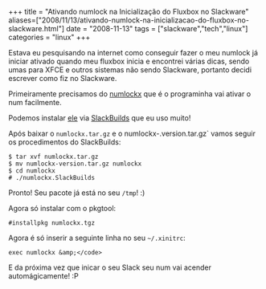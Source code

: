 +++
title = "Ativando numlock na Inicialização do Fluxbox no Slackware"
aliases=["2008/11/13/ativando-numlock-na-inicializacao-do-fluxbox-no-slackware.html"]
date = "2008-11-13"
tags = ["slackware","tech","linux"]
categories = "linux"
+++

Estava eu pesquisando na internet como conseguir fazer o meu
numlock já iniciar ativado quando meu fluxbox inicia e encontrei
várias dicas, sendo umas para XFCE e outros sistemas não sendo
Slackware, portanto decidi escrever como fiz no Slackware.

Primeiramente precisamos do
[numlockx](http://ktown.kde.org/~seli/numlockx/)
que é o programinha vai ativar o num facilmente.

Podemos instalar
[ele](http://slackbuilds.org/repository/12.1/system/numlockx/) via
[SlackBuilds](http://pothix.com/blog/slackware/facilitando-a-instalacao-no-slackware)
que eu uso muito!

Após baixar o `numlockx.tar.gz` e o numlockx-.version.tar.gz`
vamos seguir os procedimentos do SlackBuilds:

```
$ tar xvf numlockx.tar.gz
$ mv numlockx-version.tar.gz numlockx
$ cd numlockx
# ./numlockx.SlackBuilds
```

Pronto! Seu pacote já está no seu `/tmp`! :)

Agora só instalar com o pkgtool:

    #installpkg numlockx.tgz

Agora é só inserir a seguinte linha no seu `~/.xinitrc`:

    exec numlockx &amp;</code>

E da próxima vez que inicar o seu Slack seu num vai acender
automágicamente! :P
